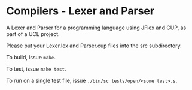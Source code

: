 # Compilers - Lexer and Parser
A Lexer and Parser for a programming language using JFlex and CUP, as part of a UCL project.

Please put your Lexer.lex and Parser.cup files into the src subdirectory.

To build, issue `make`.

To test, issue `make test`.

To run on a single test file, issue `./bin/sc tests/open/<some test>.s`.
